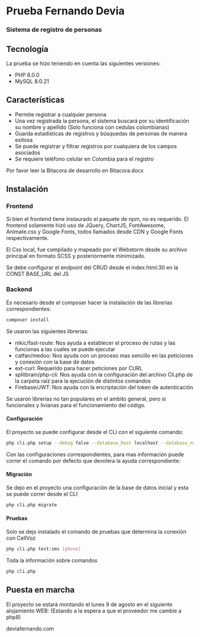 # Prueba Fernando Devia
### Sistema de registro de personas

## Tecnología

La prueba se hizo teniendo en cuenta las siguientes versiones:
- PHP 8.0.0
- MySQL 8.0.21

## Características

- Permite registrar a cualquier persona
- Una vez registrada la persona, el sistema buscará por su identificación su nombre y apellido (Solo funciona con cedulas colombianas)
- Guarda estadísticas de registros y búsquedas de personas de manera exitosa
- Se puede registrar y filtrar registros por cualquiera de los campos asociados
- Se requiere teléfono celular en Colombia para el registro

Por favor leer la Bitacora de desarrollo en Bitacora.docx

## Instalación

### Frontend
Si bien el frontend tiene instaurado el paquete de npm, no es requerido. El frontend solamente hizó uso de JQuery, ChartJS, FontAwesome, Animate.css y Google Fonts, todos llamados desde CDN y Google Fonts respectivamente.

El Css local, fue compilado y mapeado por el Webstorm desde su archivo principal en formato SCSS y posteriormente minimizado.

Se debe configurar el endpoint del CRUD desde el index.html:30 en la CONST BASE_URL del JS

### Backend

Es necesario desde el composer hacer la instalación de las librerias correspondientes:

```sh
composer install
```

Se usaron las siguientes librerias:

- nikic/fast-route: Nos ayuda a establecer el proceso de rutas y las funcionas a las cuales se puede ejecutar
- catfan/medoo: Nos ayuda con un proceso mas sencillo en las peticiones y conexión con la base de datos
- ext-curl: Requerido para hacer peticiones por CURL
- splitbrain/php-cli: Nos ayuda con la configuración del archivo Cli.php de la carpeta raíz para la ejecución de distintos comandos
- Firebase/JWT: Nos ayuda con la encriptación del token de autenticación

Se usaron librerias no tan populares en el ambito general, pero si funcionales y livianas para el funcionamiento del código.

#### Configuración
El proyecto se puede configurar desde el CLI con el siguiente comando:

```sh
php cli.php setup --debug false --database_host localhost --database_name zinobe --database_user root --admin_email jfdeviar@gmail.com --admin_phone 3185241383
```

Con las configuraciones correspondientes, para mas información puede correr el comando por defecto que devolera la ayuda correspondiente:

#### Migración

Se dejo en el proyecto una configuración de la base de datos inicial y esta se puede correr desde el CLI

```sh
php cli.php migrate
```

#### Pruebas
Solo se dejo instalado el comando de pruebas que determina la conexión con CellVoz
```sh
php cli.php test:sms [phone]
```

Toda la información sobre comandos

```sh
php cli.php
```

## Puesta en marcha

El proyecto se estará montando el lunes 9 de agosto en el siguiente alojamiento WEB: (Estando a la espera a que el proveedor me cambie a php8)

deviafernando.com



